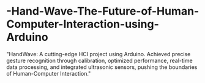 # -Hand-Wave-The-Future-of-Human-Computer-Interaction-using-Arduino
"HandWave: A cutting-edge HCI project using Arduino. Achieved precise gesture recognition through calibration, optimized performance, real-time data processing, and integrated ultrasonic sensors, pushing the boundaries of Human-Computer Interaction."
